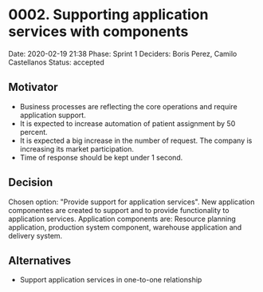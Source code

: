 # 0002. Supporting application services with components

Date: 2020-02-19 21:38
Phase: Sprint 1
Deciders: Boris Perez, Camilo Castellanos
Status: accepted

## Motivator

* Business processes are reflecting the core operations and require application support.
* It is expected to increase automation of patient assignment by 50 percent.
* It is expected a big increase in the number of request. The company is increasing its market participation. 
* Time of response should be kept under 1 second.

## Decision

Chosen option: "Provide support for application services". New application componentes are created to support and to provide functionality to application services. Application components are: Resource planning application, production system component, warehouse application and delivery system. 

## Alternatives

* Support application services in one-to-one relationship
